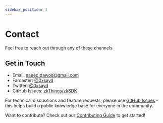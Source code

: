 ```yaml
---
sidebar_position: 3
---
```


# Contact

Feel free to reach out through any of these channels

## Get in Touch
- Email: saeed.dawod@gmail.com
- Farcaster: [@0xsayd](https://warpcast.com/0xsayd)
- Twitter: [@0xsayd](https://twitter.com/0xsayd)
- GitHub Issues: [zkThings/zkSDK](https://github.com/zkThings/zkSDK/issues)

For technical discussions and feature requests, please use [GitHub Issues](https://github.com/zkThings/zkSDK/issues) - this helps build a public knowledge base for everyone in the community.

Want to contribute? Check out our [Contributing Guide](https://github.com/zkThings/zkSDK/blob/main/CONTRIBUTING.md) to get started!